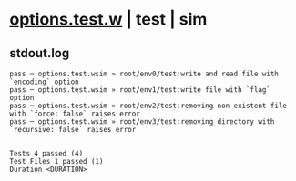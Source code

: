 # [options.test.w](../../../../../../examples/tests/sdk_tests/fs/options.test.w) | test | sim

## stdout.log
```log
pass ─ options.test.wsim » root/env0/test:write and read file with `encoding` option                 
pass ─ options.test.wsim » root/env1/test:write file with `flag` option                              
pass ─ options.test.wsim » root/env2/test:removing non-existent file with `force: false` raises error
pass ─ options.test.wsim » root/env3/test:removing directory with `recursive: false` raises error    
 
 
Tests 4 passed (4)
Test Files 1 passed (1)
Duration <DURATION>
```

